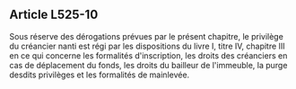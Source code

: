 Article L525-10
----
Sous réserve des dérogations prévues par le présent chapitre, le privilège du
créancier nanti est régi par les dispositions du livre I, titre IV, chapitre III
en ce qui concerne les formalités d'inscription, les droits des créanciers en
cas de déplacement du fonds, les droits du bailleur de l'immeuble, la purge
desdits privilèges et les formalités de mainlevée.

